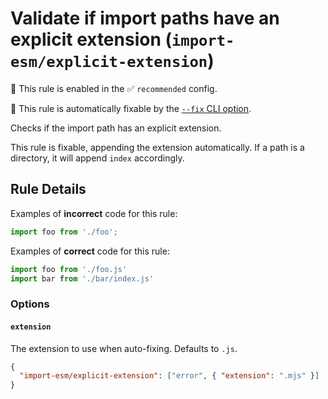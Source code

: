 # Validate if import paths have an explicit extension (`import-esm/explicit-extension`)

💼 This rule is enabled in the ✅ `recommended` config.

🔧 This rule is automatically fixable by the [`--fix` CLI option](https://eslint.org/docs/latest/user-guide/command-line-interface#--fix).

<!-- end auto-generated rule header -->

Checks if the import path has an explicit extension.

This rule is fixable, appending the extension automatically. If a path is a directory, it will append `index` accordingly.

## Rule Details

Examples of **incorrect** code for this rule:

```js
import foo from './foo';
```

Examples of **correct** code for this rule:

```js
import foo from './foo.js'
import bar from './bar/index.js'
```

### Options

#### `extension`

The extension to use when auto-fixing. Defaults to `.js`.

```json
{
  "import-esm/explicit-extension": ["error", { "extension": ".mjs" }]
}
```
